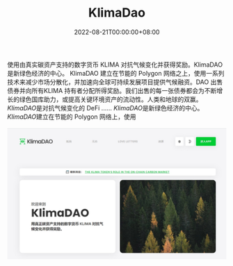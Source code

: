 ﻿---
title: "KlimaDao"
description: "介绍 $KLIMA — 一种算法碳支持的加密货币"
date: 2022-08-21T00:00:00+08:00
lastmod: 2022-08-21T00:00:00+08:00
draft: false
authors: ["boogArno"]
featuredImage: "klimadao.png"
tags: ["Social","KlimaDao"]
categories: ["nfts"]
nfts: ["Social"]
blockchain: "Polygon"
website: "https://dappradar.com/deeplink/16817"
twitter: "https://twitter.com/KlimaDAO"
discord: "https://discord.com/invite/klimadao"
telegram: ""
github: ""
youtube: "https://www.youtube.com/c/klimadaofinance"
twitch: ""
facebook: ""
instagram: ""
reddit: ""
medium: ""
steam: ""
gitbook: ""
googleplay: ""
appstore: ""
status: "Live"
weight: 
lightgallery: true
toc: true
pinned: false
recommend: false
recommend1: false
---
使用由真实碳资产支持的数字货币 KLIMA 对抗气候变化并获得奖励。KlimaDAO 是新绿色经济的中心。 KlimaDAO 建立在节能的 Polygon 网络之上，使用一系列技术来减少市场分散化，并加速向全球可持续发展项目提供气候融资。DAO 出售债券并向所有KLIMA 持有者分配所得奖励。我们出售的每一张债券都会为不断增长的绿色国库助力，或提高关键环境资产的流动性。人类和地球的双赢。*KlimaDAO*是对抗气候变化的 DeFi ...... *KlimaDAO*是新绿色经济的中心。*KlimaDAO*建立在节能的 Polygon 网络上，使用

![1](1.jpg)